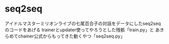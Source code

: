 # seq2seq
アイドルマスターミリオンライブの七尾百合子の対話をデータにしたseq2seqのコードをあげる
trainerとupdater使ってやろうとした残骸「train.py」と
あきらめてchainer公式からもってきた動くやつ「seq2seq.py」

